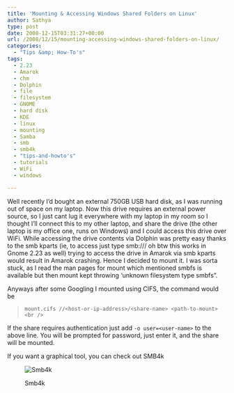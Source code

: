 ```yaml
---
title: 'Mounting & Accessing Windows Shared Folders on Linux'
author: Sathya
type: post
date: 2008-12-15T03:31:27+00:00
url: /2008/12/15/mounting-accessing-windows-shared-folders-on-linux/
categories:
  - "Tips &amp; How-To's"
tags:
  - 2.23
  - Amarok
  - chm
  - Dolphin
  - file
  - filesystem
  - GNOME
  - hard disk
  - KDE
  - linux
  - mounting
  - Samba
  - smb
  - smb4k
  - "tips-and-howto's"
  - tutorials
  - WiFi
  - windows

---
```

Well recently I&#8217;d bought an external 750GB USB hard disk, as I was running out of space on my laptop. Now this drive requires an external power source, so I just cant lug it everywhere with my laptop in my room so I thought I&#8217;ll connect this to my other laptop, and share the drive (the other laptop is my office one, runs on Windows) and I could access this drive over WiFi. While accessing the drive contents via Dolphin was pretty easy thanks to the smb kparts (ie, to access just type smb://<ip-address>/<share-name> oh btw this works in Gnome 2.23 as well) trying to access the drive in Amarok via smb kparts would result in Amarok crashing. Hence I decided to mount it. I was sorta stuck, as I read the man pages for mount which mentioned smbfs is available but then mount kept throwing &#8216;unknown filesystem type smbfs&#8221;.

<!--more-->

Anyways after some Googling I mounted using CIFS, the command would be

> `mount.cifs //<host-or-ip-address>/<share-name> <path-to-mount><br />
` 

If the share requires authentication just add `-o user=<user-name>` to the above line. You will be prompted for password, just enter it, and the share will be mounted.

If you want a graphical tool, you can check out SMB4k<figure id="attachment_609" aria-describedby="caption-attachment-609" style="width: 300px" class="wp-caption alignnone">

<img class="size-medium wp-image-609" title="Smb4k" src="https://sathyasays.com/wp-content/uploads/2008/12/smb4k-300x187.png" alt="Smb4k"   srcset="https://sathyasays.com/wp-content/uploads/2008/12/smb4k-300x187.png 300w, https://sathyasays.com/wp-content/uploads/2008/12/smb4k-1024x640.png 1024w, https://sathyasays.com/wp-content/uploads/2008/12/smb4k.png 1280w" sizes="(max-width: 300px) 100vw, 300px" /><figcaption id="caption-attachment-609" class="wp-caption-text">Smb4k</figcaption></figure>

